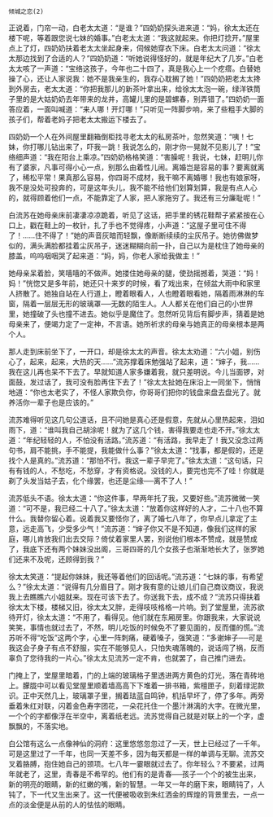     倾城之恋(2) 

   正说着，门帘一动，白老太太道：“是谁？”四奶奶探头进来道：“妈，徐太太还在楼下呢，等着跟您说七妹的婚事。”白老太太道：“我这就起来。你把灯捻开。”屋里点上了灯，四奶奶扶着老太太坐起身来，伺候她穿衣下床。白老太太问道：“徐太太那边找到了合适的人？”四奶奶道：“听她说得怪好的，就是年纪大了几岁。”白老太太咳了一声道：“宝络这孩子，今年也二十四了，真是我心上一个疙瘩。白替她操了心，还让人家说我：她不是我亲生的，我存心耽搁了她！”四奶奶把老太太搀到外房去，老太太道：“你把我那儿的新茶叶拿出来，给徐太太泡一碗，绿洋铁筒子里的是大姑奶奶去年带来的龙井，高罐儿里的是碧螺春，别弄错了。”四奶奶一面答应着，一面叫喊道：“来人哪！开灯哪！”只听见一阵脚步响，来了些粗手大脚的孩子们，帮着老妈子把老太太搬运下楼去了。

   四奶奶一个人在外间屋里翻箱倒柜找寻老太太的私房茶叶，忽然笑道：“咦！七妹，你打哪儿钻出来了，吓我一跳！我说怎么的，刚才你一晃就不见影儿了！”宝络细声道：“我在阳台上乘凉。”四奶奶格格笑道：“害臊呢！我说，七妹，赶明儿你有了婆家，凡事可得小心一点，别那么由着性儿闹。离婚岂是容易的事？要离就离了，稀松平常！果真那么容易，你四哥不成材，我干嘛不离婚哪！我也有娘家呀，我不是没处可投奔的，可是这年头儿，我不能不给他们划算划算，我是有点人心的，就得顾着他们一点，不能靠定了人家，把人家拖穷了。我还有三分廉耻呢！”

   白流苏在她母亲床前凄凄凉凉跪着，听见了这话，把手里的锈花鞋帮子紧紧按在心口上，戳在鞋上的一枚针，扎了手也不觉得疼，小声道：“这屋子里可住不得了！……住不得了！”她的声音灰暗而轻飘，像断断续续的尘灰吊子。她彷佛做梦似的，满头满脸都挂着尘灰吊子，迷迷糊糊向前一扑，自己以为是枕住了她母亲的膝盖，呜呜咽咽哭了起来道：“妈，妈，你老人家给我做主！”

   她母亲呆着脸，笑嘻嘻的不做声。她搂住她母亲的腿，使劲摇撼着，哭道：“妈！妈！”恍惚又是多年前，她还只十来岁的时候，看了戏出来，在倾盆大雨中和家里人挤散了。她独自站在人行道上，瞪着眼看人，人也瞪着眼看她，隔着雨淋淋的车窗，隔着一层层无形的玻璃罩──无数的陌生人。人人都关在他们自己的小世界里，她撞破了头也撞不进去。她似乎是魔住了。忽然听见背后有脚步声，猜着是她母亲来了，便竭力定了一定神，不言语。她所祈求的母亲与她真正的母亲根本是两个人。

   那人走到床前坐下了，一开口，却是徐太太的声音。徐太太劝道：“六小姐，别伤心了，起来，起来，大热的天……”流苏撑着床勉强站了起来，道：“婶子，我……我在这儿再也呆不下去了。早就知道人家多嫌着我，就只差明说。今儿当面锣，对面鼓，发过话了，我可没有脸再住下去了！”徐太太扯她在床沿上一同坐下，悄悄地道：“你也太老实了，不怪人家欺负你，你哥哥们把你的钱盘来盘去盘光了。就养活你一辈子也是应该的。”

   流苏难得听见这几句公道话，且不问她是真心还是假意，先就从心里热起来，泪如雨下，道：“谁叫我自己胡涂呢！就为了这几个钱，害得我要走也走不开。”徐太太道：“年纪轻轻的人，不怕没有活路。”流苏道：“有活路，我早走了！我又没念过两句书，肩不能挑，手不能提，我能做什么事？”徐太太道：“找事，都是假的，还是找个人是真的。”流苏道：“那怕不行。我这一辈子早完了。”徐太太道：“这句话，只有有钱的人，不愁吃，不愁穿，才有资格说。没钱的人，要完也完不了哇！你就是剃了头发当姑子去，化个缘罢，也还是尘缘──离不了人！”

   流苏低头不语。徐太太道：“你这件事，早两年托了我，又要好些。”流苏微微一笑道：“可不是，我已经二十八了。”徐太太道：“放着你这样好的人才，二十八也不算什么。我替你留心着。说着我又要怪你了，离了婚七八年了，你早点儿拿定了主意，远走高飞，少受多少气！”流苏道：“婶子你又不是不知道，像我们这样的家庭，哪儿肯放我们出去交际？倚仗着家里人罢，别说他们根本不赞成，就是赞成了，我底下还有两个妹妹没出阁，三哥四哥的几个女孩子也渐渐地长大了，张罗她们还来不及呢，还顾得到我？”

   徐太太笑道：“提起你妹妹，我还等着他们的回话呢。”流苏道：“七妹的事，有希望么？”徐太太道：“说得有几分眉目了。刚才我有意的让娘儿们自己商议商议，我说我上去瞧瞧六小姐就来。现在可该下去了。你送我下去，成不成？”流苏只得扶着徐太太下楼，楼梯又旧，徐太太又胖，走得吱吱格格一片响。到了堂屋里，流苏欲待开灯，徐太太道：“不用了，看得见。他们就在东厢房里。你跟我来，大家说说笑笑，事情也就过去了，不然，明儿吃饭的时候免不了要见面的，反而僵的慌。”流苏听不得“吃饭”这两个字，心里一阵刺痛，硬着嗓子，强笑道：“多谢婶子──可是我这会子身子有点不舒服，实在不能够见人，只怕失魂落魄的，说话闯了祸，反而辜负了您待我的一片心。”徐太太见流苏一定不肯，也就罢了，自己推门进去。

   门掩上了，堂屋里暗着，门的上端的玻璃格子里透进两方黄色的灯光，落在青砖地上。朦胧中可以看见堂屋里顺着墙高高下下堆着一排书箱，紫檀匣子，刻着绿泥款识。正中天然几上，玻璃罩子里，搁着珐蓝自鸣钟，机括早坏了，停了多年。两旁垂着朱红对联，闪着金色寿字团花，一朵花托住一个墨汁淋漓的大字。在微光里，一个个的字都像浮在半空中，离着纸老远。流苏觉得自己就是对联上的一个字，虚飘飘的，不落实地。

   白公馆有这么一点像神仙的洞府：这里悠悠忽忽过了一天，世上已经过了一千年。可是这里过了一千年，也同一天差不多，因为每天都是一样的单调与无聊。流苏交叉着胳膊，抱住她自己的颈项。七八年一霎眼就过去了。你年轻么？不要紧，过两年就老了，这里，青春是不希罕的。他们有的是青春──孩子一个个的被生出来，新的明亮的眼睛，新的红嫩的嘴，新的智慧。一年又一年的磨下来，眼睛钝了，人钝了，下一代又生出来了。这一代便被吸收到朱红洒金的辉煌的背景里去，一点一点的淡金便是从前的人的怯怯的眼睛。

